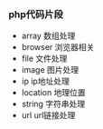 ### php代码片段

* array		数组处理
* browser	浏览器相关
* file		文件处理
* image		图片处理
* ip        ip地址处理
* location	地理位置
* string	字符串处理
* url		url链接处理

